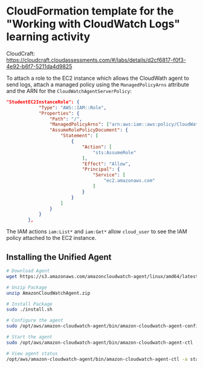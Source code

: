 # CloudFormation template for the "Working with CloudWatch Logs" learning activity

CloudCraft: <https://cloudcraft.cloudassessments.com/#/labs/details/d2cf6817-f0f3-4e92-b6f7-5211da4d9825>

To attach a role to the EC2 instance which allows the CloudWath agent to send logs, attach a managed policy using the `ManagedPolicyArns` attribute and the ARN for the `CloudWatchAgentServerPolicy`:

```json
"StudentEC2InstanceRole": {
            "Type": "AWS::IAM::Role",
            "Properties": {
                "Path": "/",
                "ManagedPolicyArns": ["arn:aws:iam::aws:policy/CloudWatchAgentServerPolicy"],
                "AssumeRolePolicyDocument": {
                    "Statement": [
                        {
                            "Action": [
                                "sts:AssumeRole"
                            ],
                            "Effect": "Allow",
                            "Principal": {
                                "Service": [
                                    "ec2.amazonaws.com"
                                ]
                            }
                        }
                    ]
                }
            }
        },
```

The IAM actions `iam:List*` and `iam:Get*` allow `cloud_user` to see the IAM policy attached to the EC2 instance.

## Installing the Unified Agent

```bash
# Download Agent
wget https://s3.amazonaws.com/amazoncloudwatch-agent/linux/amd64/latest/AmazonCloudWatchAgent.zip

# Unzip Package
unzip AmazonCloudWatchAgent.zip

# Install Package
sudo ./install.sh

# Configure the agent
sudo /opt/aws/amazon-cloudwatch-agent/bin/amazon-cloudwatch-agent-config-wizard

# Start the agent
sudo /opt/aws/amazon-cloudwatch-agent/bin/amazon-cloudwatch-agent-ctl -a fetch-config -m ec2 -c file:/opt/aws/amazon-cloudwatch-agent/bin/config.json -s

# View agent status
/opt/aws/amazon-cloudwatch-agent/bin/amazon-cloudwatch-agent-ctl -a status
```
